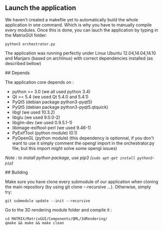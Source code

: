 ## Launch the application

We haven't created a makefile yet to automatically build the whole application in one command. Which is why you have to manually compile every modules. Once this is done, you can lauch the application by typing in the MatrixGUI folder:

```
python3 orchestrator.py
```
The application was running perfectly under Linux Ubuntu 12.04,14.04,14.10 and Manjaro (based on archlinux) with 
correct dependencies installed (as described bellow)

## Depends

The application core depends on :
* python >= 3.0 (we all used python 3.4)
* Qt >= 5.4 (we used Qt 5.4.0 and 5.4.1)
* PyQt5 (debian package python3-pyqt5)
* PyQt5 (debian package python3-pyqt5.qtquick)
* libgl (we used 10.3.2)
* libglu (we used 9.0.0-2)
* libglm-dev (we used 0.9.5.1-1)
* libimage-exiftool-perl (we used 9.46-1)
* PyExifTool (python module) (0.1)
* PyOpenGL (python module) (this dependency is optionnal, if you don't want to use it simply comment the opengl import in the orchestrator.py file;
but this import might solve some opengl issues)


*Note : to install python package, use pip3 (`sudo apt-get install python3-pip`)*

## Building

Make sure you have clone every submodule of our application when cloning the main repository (by using git clone --recursive ...). Otherwise, simply try:

```
git submodule update --init --recursive
```

Go to the 3D rendering module folder and compile it :

```
cd MATRIX/MatrixGUI/Components/QML/3dRendering/
qmake && make && make clean
```

